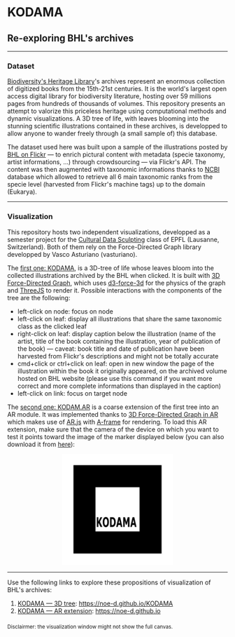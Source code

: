 # KODAMA
## Re-exploring BHL's archives
---
### Dataset

[Biodiversity's Heritage Library](https://www.biodiversitylibrary.org)'s archives represent an enormous collection of digitized books from the 15th-21st centuries. It is the world's largest open access digital library for biodiversity literature, hosting over 59 millions pages from hundreds of thousands of volumes.
This repository presents an attempt to valorize this priceless heritage using computational methods and dynamic visualizations. A 3D tree of life, with leaves blooming into the stunning scientific illustrations contained in these archives, is developped to allow anyone to wander freely through (a small sample of) this database.

The dataset used here was built upon a sample of the illustrations posted by [BHL on Flickr](https://www.flickr.com/people/biodivlibrary/) — to enrich pictural content with metadata (specie taxonomy, artist informations, ...) through crowdsourcing — via Flickr's API. The content was then augmented with taxonomic informations thanks to [NCBI](https://www.ncbi.nlm.nih.gov) database which allowed to retrieve all 6 main taxonomic ranks from the specie level (harvested from Flickr's machine tags) up to the domain (Eukarya).

---
### Visualization

This repository hosts two independent visualizations, developped as a semester project for the [Cultural Data Sculpting](https://edu.epfl.ch/coursebook/en/cultural-data-sculpting-DH-404) class of EPFL (Lausanne, Switzerland). Both of them rely on the Force-Directed Graph library developped by Vasco Asturiano (vasturiano).

The [first one: KODAMA](https://noe-d.github.io/KODAMA), is a 3D-tree of life whose leaves bloom into the collected illustrations archived by the BHL when clicked. It is built with [3D Force-Directed Graph](https://github.com/vasturiano/3d-force-graph), which uses [d3-force-3d](https://github.com/vasturiano/d3-force-3d) for the physics of the graph and [ThreeJS](https://github.com/mrdoob/three.js/) to render it.
Possible interactions with the components of the tree are the following:
- left-click on node: focus on node
- left-click on leaf: display all illustrations that share the same taxonomic class as the clicked leaf
- right-click on leaf: display caption below the illustration (name of the artist, title of the book containing the illustration, year of publication of the book) — caveat: book title and date of publication have been harvested from Flickr's descriptions and might not be totally accurate
- cmd+click or ctrl+click on leaf: open in new window the page of the illustration within the book it originally appeared, on the archived volume hosted on BHL website (please use this command if you want more correct and more complete informations than displayed in the caption)
- left-click on link: focus on target node

The [second one: KODAM.AR](https://noe-d.github.io) is a coarse extension of the first tree into an AR module. It was implemented thanks to [3D Force-Directed Graph in AR](https://github.com/vasturiano/3d-force-graph-ar) which makes use of [AR.js](https://github.com/jeromeetienne/AR.js) with [A-frame](https://aframe.io) for rendering. To load this AR extension, make sure that the camera of the device on which you want to test it points toward the image of the marker displayed below (you can also download it from [here](https://noe-d.github.io/pattern_kodama.png)):

<p align="center">
  <a href="https://noe-d.github.io/pattern_kodama.png"><img width="50%" src="pattern_kodama.png"></a>
</p>

---

Use the following links to explore these propositions of visualization of BHL's archives:
1. [KODAMA — 3D tree](https://noe-d.github.io/KODAMA): https://noe-d.github.io/KODAMA
2. [KODAMA — AR extension](https://noe-d.github.io): https://noe-d.github.io

<sub>Disclairmer: the visualization window might not show the full canvas.

